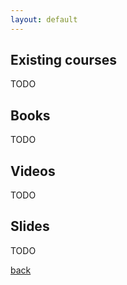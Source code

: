 ```yaml
---
layout: default
---
```


## Existing courses

TODO

## Books

TODO

## Videos

TODO

## Slides

TODO

[back](./)
